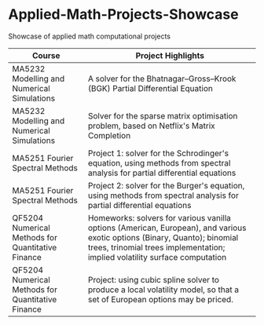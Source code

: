 # Applied-Math-Projects-Showcase
Showcase of applied math computational projects

| Course | Project Highlights |
| ----------- | ----------- |
| MA5232 Modelling and Numerical Simulations | A solver for the Bhatnagar–Gross–Krook (BGK) Partial Differential Equation |
| MA5232 Modelling and Numerical Simulations | Solver for the sparse matrix optimisation problem, based on Netflix's Matrix Completion |
| MA5251 Fourier Spectral Methods | Project 1: solver for the Schrodinger's equation, using methods from spectral analysis for partial differential equations |
| MA5251 Fourier Spectral Methods | Project 2: solver for the Burger's equation, using methods from spectral analysis for partial differential equations |
| QF5204 Numerical Methods for Quantitative Finance | Homeworks: solvers for various vanilla options (American, European), and various exotic options (Binary, Quanto); binomial trees, trinomial trees implementation; implied volatility surface computation |
| QF5204 Numerical Methods for Quantitative Finance | Project: using cubic spline solver to produce a local volatility model, so that a set of European options may be priced. |
